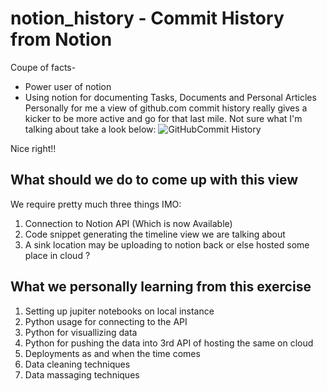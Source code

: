 # notion_history - Commit History from Notion
Coupe of facts-
* Power user of notion
* Using notion for documenting Tasks, Documents and Personal Articles
Personally for me a view of github.com commit history really gives a kicker to be more active and go for that last mile.
Not sure what I'm talking about take a look below:
![GitHubCommit History](https://user-images.githubusercontent.com/1132436/144729767-97af01d4-c749-4646-9da3-548972730dda.png)

Nice right!!

## What should we do to come up with this view
We require pretty much three things IMO:
1. Connection to Notion API (Which is now Available)
1. Code snippet generating the timeline view we are talking about
1. A sink location may be uploading to notion back or else hosted some place in cloud ?

## What we personally learning from this exercise
1. Setting up jupiter notebooks on local instance
1. Python usage for connecting to the API
1. Python for visuallizing data
1. Python for pushing the data into 3rd API of hosting the same on cloud
1. Deployments as and when the time comes
1. Data cleaning techniques
1. Data massaging techniques
